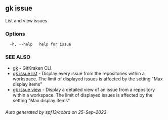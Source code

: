 ## gk issue

List and view issues

### Options

```
  -h, --help   help for issue
```

### SEE ALSO

* [gk](gk.md)	 - GitKraken CLI.
* [gk issue list](gk_issue_list.md)	 - Display every issue from the repositories within a workspace.
The limit of displayed issues is affected by the setting "Max display items"
* [gk issue view](gk_issue_view.md)	 - Display a detailed view of an issue from a repository within a workspace.
The limit of displayed issues is affected by the setting "Max display items"

###### Auto generated by spf13/cobra on 25-Sep-2023
